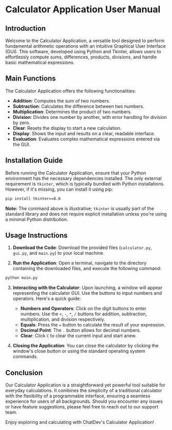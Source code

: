 # Calculator Application User Manual

## Introduction

Welcome to the Calculator Application, a versatile tool designed to perform fundamental arithmetic operations with an intuitive Graphical User Interface (GUI). This software, developed using Python and Tkinter, allows users to effortlessly compute sums, differences, products, divisions, and handle basic mathematical expressions.

## Main Functions

The Calculator Application offers the following functionalities:

- **Addition**: Computes the sum of two numbers.
- **Subtraction**: Calculates the difference between two numbers.
- **Multiplication**: Determines the product of two numbers.
- **Division**: Divides one number by another, with error handling for division by zero.
- **Clear**: Resets the display to start a new calculation.
- **Display**: Shows the input and results on a clear, readable interface.
- **Evaluation**: Evaluates complex mathematical expressions entered via the GUI.

## Installation Guide

Before running the Calculator Application, ensure that your Python environment has the necessary dependencies installed. The only external requirement is `tkinter`, which is typically bundled with Python installations. However, if it's missing, you can install it using pip:

```bash
pip install tkinter==8.6
```

**Note:** The command above is illustrative; `tkinter` is usually part of the standard library and does not require explicit installation unless you're using a minimal Python distribution.

## Usage Instructions

1. **Download the Code**: Download the provided files (`calculator.py`, `gui.py`, and `main.py`) to your local machine.

2. **Run the Application**: Open a terminal, navigate to the directory containing the downloaded files, and execute the following command:

```bash
python main.py
```

3. **Interacting with the Calculator**: Upon launching, a window will appear representing the calculator GUI. Use the buttons to input numbers and operators. Here's a quick guide:

   - **Numbers and Operators**: Click on the digit buttons to enter numbers. Use the `+`, `-`, `*`, `/` buttons for addition, subtraction, multiplication, and division respectively.
   - **Equals**: Press the `=` button to calculate the result of your expression.
   - **Decimal Point**: The `.` button allows for decimal numbers.
   - **Clear**: Click `C` to clear the current input and start anew.

4. **Closing the Application**: You can close the calculator by clicking the window's close button or using the standard operating system commands.

## Conclusion

Our Calculator Application is a straightforward yet powerful tool suitable for everyday calculations. It combines the simplicity of a traditional calculator with the flexibility of a programmable interface, ensuring a seamless experience for users of all backgrounds. Should you encounter any issues or have feature suggestions, please feel free to reach out to our support team.

Enjoy exploring and calculating with ChatDev's Calculator Application!